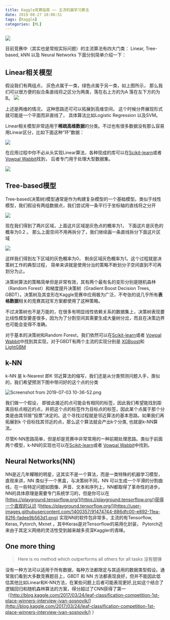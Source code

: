 ```yaml
---
title: Kaggle竞赛指南 —— 主流机器学习算法
date: 2019-08-27 18:08:51
tags: [Kaggle]
categories: [ML]
---
```

![](https://user-images.githubusercontent.com/1400357/91473128-58bdf480-e890-11ea-9db0-7339c430e9e0.png)


目前竞赛中（其实也是常规实际问题）的主流算法有四大门类：  Linear, Tree-based, kNN 以及 Neural Networks 下面分别简单介绍一下：
<!--more-->

## Linear相关模型

假设我们有两组点， 灰色点属于一类，绿色点属于另一类，如上图所示， 那么我们可以很方便的拟合条直线将之区分为两类，落在右上方的为A 落在左下方的为B。
![](https://user-images.githubusercontent.com/1400357/91473847-5d36dd00-e891-11ea-93aa-8ce12b55e02c.png)


上述是两维的情况， 这种思路还可可以拓展到高维空间， 这个时候分界展现形式就可能是一个平面而非直线了， 具体算法比如Logistic Regression 以及SVM。

Linear相关模型非常适用于**稀疏高维数据**的分类。不过也有很多数据没有那么容易用Linear区分，比如下面这种“环”数据：

![](https://upload-images.jianshu.io/upload_images/1886630-ba74277e84f5ec61.png)

在应用过程中你不必从头实现Linear算法，各种现成的库可以在[Scikit-learn](https://scikit-learn.org/stable/)或者 [Vowpal Wabbit](https://github.com/VowpalWabbit/vowpal_wabbit/wiki)找到， 后者专门用于处理大型数据集。

![](https://user-images.githubusercontent.com/1400357/91473985-8e171200-e891-11ea-873a-234e271098ac.png)


## Tree-based模型

Tree-based(决策树)模型通常是作为构建复杂模型的一个基础模型。类似于线性模型，我们假设有两组数据点，我们尝试用一条平行于坐标轴的直线将之分开

![](https://user-images.githubusercontent.com/1400357/91474073-aab34a00-e891-11ea-9945-5a4b4d09158f.png)

现在我们得到了两片区域，上面这片区域是灰色点的概率为1， 下面这片是灰色的概率为0.2 。 那么上面空间不用再拆分了，我们继续画一条直线拆分下面这片区域

![](https://user-images.githubusercontent.com/1400357/91474155-c1f23780-e891-11ea-80e6-5fb31d16a129.png)

这样我们得到左下区域的灰色概率为0， 剩余区域灰色概率为1。这个过程就是决策树工作的典型过程， 简单来讲就是使用分治的策略不断划分子空间直到不可再划分为止。

决策树算法的策略简单但是非常有效，其有两个最有名的变形分别是随机森林（Random Forest）和梯度提升决策树（Gradient Boost Decision Trees, GBDT）。决策树及其变形在Kaggle竞赛中应用极为广泛，不夸张的说几乎所有**表格数据**相关的竞赛其冠军方案都使用了这种策略。

不过决策树也不是万能的，在很多有明显线性依赖关系的数据集上，决策树表现要比线性模型要差很多，因为为了分割空间其需要生成大量树分岔，而且在决策边界也可能会变得不准确。

对于基本的决策树和Random Forest，我们依然可以在[Scikit-learn](https://scikit-learn.org/stable/)或者 [Vowpal Wabbit](https://github.com/VowpalWabbit/vowpal_wabbit/wiki)中找到其实现，对于GBDT有两个主流的实现分别是 [XGBoost](https://xgboost.readthedocs.io/en/latest/)和[LightGBM](https://lightgbm.readthedocs.io/en/latest/)

## k-NN 

k-NN 是 k-Nearest 即K 邻近算法的缩写，我们还是从分类预测问题入手，类似的，我们希望预测下图中带问好的这个点的分类

![Screenshot from 2019-07-03 10-36-52.png](https://user-images.githubusercontent.com/1400357/91474592-52c91300-e892-11ea-8c84-7cf970136aff.png)

我们做一个假设， 即彼此接近的点可能会有相同的标签，因此我们希望能找到距离目标点相近的点，并把这个点的标签作为目标点的标签，因此某个点属于那个分类是由其邻居“投票”决定的。这个寻找过程就是邻近算法的基本思路。如果我们再拓展到k 个目标找其邻近的点，那么这个算法就会产出k个分类, 也就是k-NN算法。

尽管K-NN思路简单，但是却是竞赛中非常常用的一种前期处理思路。类似于前面两个模型，k-NN的实现也可以在[Scikit-learn](https://scikit-learn.org/stable/)或者 [Vowpal Wabbit](https://github.com/VowpalWabbit/vowpal_wabbit/wiki)中找到。


## Neural Networks(NN)

NN是近几年耀眼的明星，这其实不是一个算法，而是一类特殊的机器学习模型，直观来讲，NN 类似于一个黑盒，与决策树不同，NN 可以生成一个平滑的分割曲线，在一些特定问题如图像、声音、文本和序列上，NN都取得了革命性的进步。NN的具体原理是需要专门系统学习的，但是你可以在 [https://playground.tensorflow.org/](https://playground.tensorflow.org/)获得一个直观的认识
![https://playground.tensorflow.org/](https://user-images.githubusercontent.com/1400357/91474744-886dfc00-e892-11ea-82f6-fadee9b563d1.png)
实现NN的软件包非常多，主流的有Tensorflow, Keras, Pytorch, Mxnet 。其中Keras是对Tensorflow的易用化封装， Pytorch近来由于其定义网络的灵活性受到越来越多资深Kaggler的青睐。

## One more thing

>Here is no method which outperforms all others for all tasks
没有银弹


没有一种方法可以适用于所有数据，每种方法都限定与其适用的数据类型假设。通常我们看到大多数竞赛题目上，GBDT 和 NN 方法都表现良好，但并不能因此低估其他比如Linear和K-NN方法，在某些问题上后者可能表现更好,比如这个结合了逻辑回归和随机森林算法的方案，得分超过了CNN获得了第一（[http://blog.kaggle.com/2017/03/24/leaf-classification-competition-1st-place-winners-interview-ivan-sosnovik/](http://blog.kaggle.com/2017/03/24/leaf-classification-competition-1st-place-winners-interview-ivan-sosnovik/)
）

